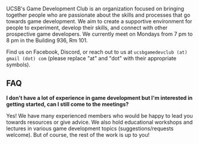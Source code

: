 ---
---

UCSB's Game Development Club is an organization focused on bringing together
people who are passionate about the skills and processes that go towards game
development. We aim to create a supportive environment for people to experiment,
develop their skills, and connect with other prospective game developers. We
currently meet on Mondays from 7 pm to 8 pm in the Building 936, Rm 101.

Find us on Facebook, Discord, or reach out to us at `ucsbgamedevclub (at) gmail
(dot) com` (please replace "at" and "dot" with their appropriate symbols).

## FAQ

**I don't have a lot of experience in game development but I'm interested in
getting started, can I still come to the meetings?**

Yes! We have many experienced members who would be happy to lead you towards
resources or give advice. We also hold educational workshops and lectures in
various game development topics (suggestions/requests welcome). But of course,
the rest of the work is up to you!
